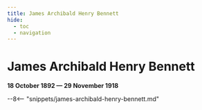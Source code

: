 ```yaml
---
title: James Archibald Henry Bennett
hide:
  - toc
  - navigation 
---
```


# James Archibald Henry Bennett

**18 October 1892 — 29 November 1918**

--8<-- "snippets/james-archibald-henry-bennett.md"
